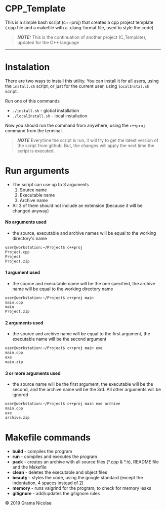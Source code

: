 # CPP_Template

This is a simple bash script (c++proj) that creates a cpp project template (.cpp file and a makefile with a .clang-format file, used to style the code)

> **_NOTE:_** This is the continuation of another project (C_Template), updated for the C++ language
---

# Instalation

There are two ways to install this utility. You can install it for all users, using the `install.sh` script, or just for the current user, using `localInstal.sh` script.

Run one of this commands
- `./install.sh` - global installation
- `./localInstall.sh` - local installation

Now you should run the command from anywhere, using the `c++proj` command from the terminal.

> **_NOTE_** Everytime the script is run, it will try to get the latest version of the script from github. But, the changes will apply the next time the script is executed.

# Run arguments
- The script can use up to 3 arguments
    1. Source name
    2. Executable name
    3. Archive name
- All 3 of them should not include an extension (because it will be changed anyway)

#### No arguments used
- the source, executable and archive names will be equal to the working directory's name
```bash
user@workstation:~/Project$ c++proj
Project.cpp
Project
Project.zip
```

#### 1 argument used
- the source and executable name will be the one specified, the archive name will be equal to the working directory name
```bash
user@workstation:~/Project$ c++proj main
main.cpp
main
Project.zip
```

#### 2 arguments used
- the source and archive name will be equal to the first argument, the executable name will be
the second argument
```bash
user@workstation:~/Project$ c++proj main exe
main.cpp
exe
main.zip
```

#### 3 or more arguments used
- the source name will be the first argument, the executable will be the second, and the archive name will be the 3rd. All other arguments will be ignored
```bash
user@workstation:~/Project$ c++proj main exe archive
main.cpp
exe
archive.zip
```

# Makefile commands

- **build** - compiles the program
- **run** - compiles and executes the program
- **pack** - creates an archive with all source files (*.cpp & *.h), README file and the Makefile
- **clean** - deletes the executable and object files
- **beauty** - styles the code, using the google standard (except the indentation, 4 spaces instead of 2)
- **memory** - runs valgrind for the program, to check for memory leaks
- **gitignore** - add/updates the gitignore rules

© 2019 Grama Nicolae
